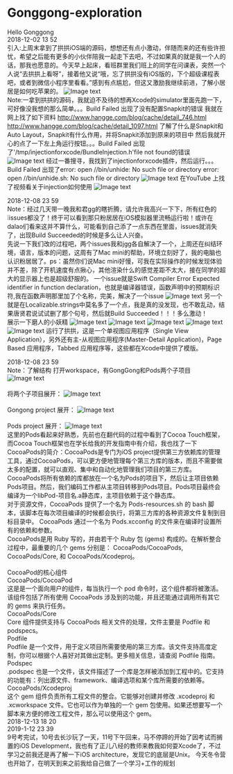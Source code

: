 # Gonggong-exploration
Hello Gonggong</br>
2018-12-02 13 52 </br>
引入:上周末拿到了拱拱iOS端的源码，想想还有点小激动，伴随而来的还有些许担忧，希望之后能有更多的小伙伴陪我一起走下去吧，不过如果真的就是我一个人的话，那我也愿意的。今天早上起床，看班群里我们班上的同学在问课表，突然一个人说“去拱拱上看呀”，接着他又说“哦，忘了拱拱没有iOS版的，下个超级课程表吧，或者到微信小程序里看看。”感到有点尴尬，但这又激励我继续前进，了解小居居是如何吃苹果的。
![Image text](https://github.com/jerryqzc/Gonggong-exploration/blob/master/git-img/awk.png)</br>
Note:一拿到拱拱的源码，我就迫不及待的想再Xcode的simulator里面先跑一下，可好像没我想的那么简单。。。Build Failed
出现了没有配置Snapkit的错误
我就在网上找了如下资料
http://www.hangge.com/blog/cache/detail_746.html
http://www.hangge.com/blog/cache/detail_1097.html
了解了什么是Snapkit和Auto Layout，Snapkit有什么作用，并将Snapkit添加到原来的项目中
然后我就开心的点了一下左上角运行按钮。。。Build Failed
出现了'/tmp/injectionforxcode/BundleInjection.h'file not found的错误
![Image text](https://github.com/jerryqzc/Gonggong-exploration/blob/master/git-img/owm.png)
经过一番搜寻，我找到了injectionforxcode插件，然后运行。。。Build Failed
出现了error: open //bin/unhide: No such file or directory
error: open //bin/unhide.sh: No such file or directory
![Image text](https://github.com/jerryqzc/Gonggong-exploration/blob/master/git-img/spec.png)
在YouTube 上找了视频看关于injection如何使用
![Image text](https://github.com/jerryqzc/Gonggong-exploration/blob/master/git-img/ytuhep.png)

2018-12-08 23 59</br>
Note：经过几天带一晚我和君gg的瞎折腾，请允许我高兴一下下，所有红色的❕issues都没了！终于可以看到那只粉居居在iOS模拟器里流畅运行啦！或许在dalao们看来这并不算什么，可能看到自己添了一点东西在里面，issues就消失了，出现Build Succeeded的时候是多么让人兴奋。</br>
先说一下我们改的过程吧，两个issues我和jgg各自解决了一个，上周还在纠结环境，语言，版本的问题，这周有了Mac mini的帮助，环境立刻好了，我的电脑也认识粉居居了。ps：虽然你们说Mac mini好慢，可我在实际操作的时候发现体验并不差，除了开机速度有点揪心，其他渲染什么的感觉差距不太大，接在同学的超大的显示器上也是超级舒服的。
一个issue就是Swift Compiler Error Expected identifier in function declaration，也就是编译器错误，函数声明中的预期标识符,我在函数声明那里加了个名称，完美，解决了一个issue
![Image text](https://github.com/jerryqzc/Gonggong-exploration/blob/master/git-img/is1.png)
另一个就是在Localizable.strings中莫名多了一个点，我是真的没发现，也不敢乱动，结果唐贤君说试试删了那个句号，然后就Build Succeeded！！！多么激动！</br>
展示一下磨人的小妖精
![Image text](https://github.com/jerryqzc/Gonggong-exploration/blob/master/git-img/%E5%B1%8F%E5%B9%95%E5%BF%AB%E7%85%A7%202018-12-08%20%E4%B8%8B%E5%8D%8811.17.58.png)
![Image text](https://github.com/jerryqzc/Gonggong-exploration/blob/master/git-img/prv.png)
![Image text](https://github.com/jerryqzc/Gonggong-exploration/blob/master/git-img/login.png)
![Image text](https://github.com/jerryqzc/Gonggong-exploration/blob/master/git-img/logged.png)
![Image text](https://github.com/jerryqzc/Gonggong-exploration/blob/master/git-img/task.png)
运行了拱拱，这是一个单视图应用程序（Single View Application），另外还有主-从视图应用程序(Master-Detail Application)，Page Based 应用程序，Tabbed 应用程序等，这些都在Xcode中提供了模版。

2018-12-08 23 59</br>
Note：了解结构
打开workspace，有GongGong和Pods两个子项目
![Image text](https://github.com/jerryqzc/GongGong-exploration/blob/master/git-img/1list.png)</br>
</br>
将两个子项目展开：
![Image text](https://github.com/jerryqzc/GongGong-exploration/blob/master/git-img/2list.png)</br>
</br>
Gongong project 展开：
![Image text](https://github.com/jerryqzc/GongGong-exploration/blob/master/git-img/3listG.png)</br>
</br>
Pods project 展开：
![Image text](https://github.com/jerryqzc/GongGong-exploration/blob/master/git-img/3listP.png)</br>
这里的Pods看起来好熟悉，先前也在翻代码的过程中看到了Cocoa Touch框架，而Cocoa Touch框架也在学长给我的开发指南中有介绍，我也找了一下CocoaPods的简介：CocoaPods是专门为iOS project提供第三方依赖库的管理工具，通过CocoaPods，可以更方便地管理每个第三方库的版本，而且不需要做太多的配置，就可以直观、集中和自动化地管理我们项目的第三方库。</br>
CocoaPods将所有依赖的库都放在一个名为Pods的项目下，然后让主项目依赖Pods项目。然后，我们编码工作都从主项目转移到Pods项目。Pods项目最终会编译为一个libPod-项目名.a静态库，主项目依赖于这个静态库。</br>
对于资源文件，CocoaPods 提供了一个名为 Pods-resources.sh 的 bash 脚本，该脚本在每次项目编译的时候都会执行，将第三方库的各种资源文件复制到目标目录中。
CocoaPods 通过一个名为 Pods.xcconfig 的文件来在编译时设置所有的依赖和参数。</br>
CocoaPods是用 Ruby 写的，并由若干个 Ruby 包 (gems) 构成的。在解析整合过程中，最重要的几个 gems 分别是： CocoaPods/CocoaPods, CocoaPods/Core, 和 CocoaPods/Xcodeproj。</br>
</br>
CocoaPod的核心组件</br>
CocoaPods/CocoaPod</br>
这是是一个面向用户的组件，每当执行一个 pod 命令时，这个组件都将被激活。该组件包括了所有使用 CocoaPods 涉及到的功能，并且还能通过调用所有其它的 gems 来执行任务。</br>
CocoaPods/Core</br>
Core 组件提供支持与 CocoaPods 相关文件的处理，文件主要是 Podfile 和 podspecs。</br>
Podfile</br>
Podfile 是一个文件，用于定义项目所需要使用的第三方库。该文件支持高度定制，你可以根据个人喜好对其做出定制。更多相关信息，请查阅 Podfile 指南。</br>
Podspec</br>
.podspec 也是一个文件，该文件描述了一个库是怎样被添加到工程中的。它支持的功能有：列出源文件、framework、编译选项和某个库所需要的依赖等。</br>
CocoaPods/Xcodeproj</br>
这个 gem 组件负责所有工程文件的整合。它能够对创建并修改 .xcodeproj 和 .xcworkspace 文件。它也可以作为单独的一个 gem 包使用。如果还想要写一个脚本来方便的修改工程文件，那么可以使用这个 gem。</br>
2018-12-13 18 20 </br>
2019-1-12  23 39 </br>
9号考完试，10号去长沙玩了一天，11号下午回来，马不停蹄的开始了因考试而搁置的iOS Development，我也有了正儿八经的教师来教我如何耍Xcode了，不过学习之前我还是再了解一下iOS architecture，发现它的底层是Unix。
今天冬令营也开始了，在明天到来之前我给自己做了一个学习+工作的规划
